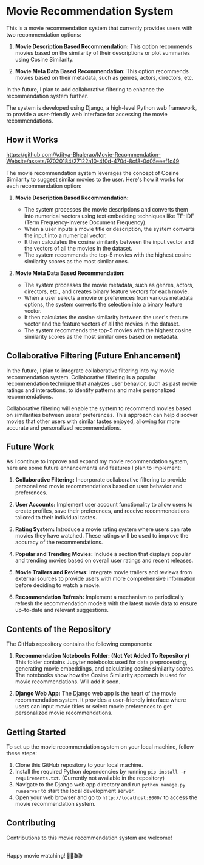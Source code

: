 # Movie Recommendation System

This is a movie recommendation system that currently provides users with two recommendation options:

1. **Movie Description Based Recommendation:** This option recommends movies based on the similarity of their descriptions or plot summaries using Cosine Similarity.

2. **Movie Meta Data Based Recommendation:** This option recommends movies based on their metadata, such as genres, actors, directors, etc.

In the future, I plan to add collaborative filtering to enhance the recommendation system further.

The system is developed using Django, a high-level Python web framework, to provide a user-friendly web interface for accessing the movie recommendations.

## How it Works

https://github.com/Aditya-Bhalerao/Movie-Recommendation-Website/assets/97020184/27122a10-4f0d-470d-8cf8-0d05eeef1c49

The movie recommendation system leverages the concept of Cosine Similarity to suggest similar movies to the user. Here's how it works for each recommendation option:

1. **Movie Description Based Recommendation:**
   - The system processes the movie descriptions and converts them into numerical vectors using text embedding techniques like TF-IDF (Term Frequency-Inverse Document Frequency).
   - When a user inputs a movie title or description, the system converts the input into a numerical vector.
   - It then calculates the cosine similarity between the input vector and the vectors of all the movies in the dataset.
   - The system recommends the top-5 movies with the highest cosine similarity scores as the most similar ones.

2. **Movie Meta Data Based Recommendation:**
   - The system processes the movie metadata, such as genres, actors, directors, etc., and creates binary feature vectors for each movie.
   - When a user selects a movie or preferences from various metadata options, the system converts the selection into a binary feature vector.
   - It then calculates the cosine similarity between the user's feature vector and the feature vectors of all the movies in the dataset.
   - The system recommends the top-5 movies with the highest cosine similarity scores as the most similar ones based on metadata.

## Collaborative Filtering (Future Enhancement)

In the future, I plan to integrate collaborative filtering into my movie recommendation system. Collaborative filtering is a popular recommendation technique that analyzes user behavior, such as past movie ratings and interactions, to identify patterns and make personalized recommendations.

Collaborative filtering will enable the system to recommend movies based on similarities between users' preferences. This approach can help discover movies that other users with similar tastes enjoyed, allowing for more accurate and personalized recommendations.

## Future Work

As I continue to improve and expand my movie recommendation system, here are some future enhancements and features I plan to implement:

1. **Collaborative Filtering:** Incorporate collaborative filtering to provide personalized movie recommendations based on user behavior and preferences.

2. **User Accounts:** Implement user account functionality to allow users to create profiles, save their preferences, and receive recommendations tailored to their individual tastes.

3. **Rating System:** Introduce a movie rating system where users can rate movies they have watched. These ratings will be used to improve the accuracy of the recommendations.

4. **Popular and Trending Movies:** Include a section that displays popular and trending movies based on overall user ratings and recent releases.

5. **Movie Trailers and Reviews:** Integrate movie trailers and reviews from external sources to provide users with more comprehensive information before deciding to watch a movie.

6. **Recommendation Refresh:** Implement a mechanism to periodically refresh the recommendation models with the latest movie data to ensure up-to-date and relevant suggestions.

## Contents of the Repository

The GitHub repository contains the following components:

1. **Recommendation Notebooks Folder: (Not Yet Added To Repository)**
   This folder contains Jupyter notebooks used for data preprocessing, generating movie embeddings, and calculating cosine similarity scores. The notebooks show how the Cosine Similarity approach is used for movie recommendations.
   Will add it soon.

2. **Django Web App:**
   The Django web app is the heart of the movie recommendation system. It provides a user-friendly interface where users can input movie titles or select movie preferences to get personalized movie recommendations.

## Getting Started

To set up the movie recommendation system on your local machine, follow these steps:

1. Clone this GitHub repository to your local machine.
2. Install the required Python dependencies by running `pip install -r requirements.txt`. (Currently not available in the repository)
3. Navigate to the Django web app directory and run `python manage.py runserver` to start the local development server.
4. Open your web browser and go to `http://localhost:8000/` to access the movie recommendation system.

## Contributing

Contributions to this movie recommendation system are welcome!

## 

Happy movie watching! 🍿🍿🎬🎬
